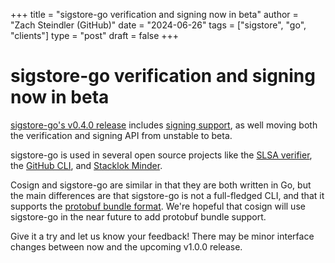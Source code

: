 +++
title = "sigstore-go verification and signing now in beta"
author = "Zach Steindler (GitHub)"
date = "2024-06-26"
tags = ["sigstore", "go", "clients"]
type = "post"
draft = false
+++

# sigstore-go verification and signing now in beta

[sigstore-go's v0.4.0 release](https://github.com/sigstore/sigstore-go/releases/tag/v0.4.0) includes [signing support](https://github.com/sigstore/sigstore-go/blob/main/docs/signing.md), as well moving both the verification and signing API from unstable to beta.

sigstore-go is used in several open source projects like the [SLSA verifier](https://github.com/slsa-framework/slsa-verifier), the [GitHub CLI](https://github.com/cli/cli), and [Stacklok Minder](https://github.com/stacklok/minder).

Cosign and sigstore-go are similar in that they are both written in Go, but the main differences are that sigstore-go is not a full-fledged CLI, and that it supports the [protobuf bundle format](https://github.com/sigstore/protobuf-specs/blob/main/protos/sigstore_bundle.proto). We're hopeful that cosign will use sigstore-go in the near future to add protobuf bundle support.

Give it a try and let us know your feedback! There may be minor interface changes between now and the upcoming v1.0.0 release.
